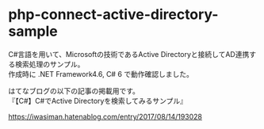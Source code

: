 # php-connect-active-directory-sample

C#言語を用いて、Microsoftの技術であるActive Directoryと接続してAD連携する検索処理のサンプル。  
作成時に .NET Framework4.6, C# 6 で動作確認しました。

はてなブログの以下の記事の掲載用です。  
『【C#】C#でActive Directoryを検索してみるサンプル』

https://iwasiman.hatenablog.com/entry/2017/08/14/193028